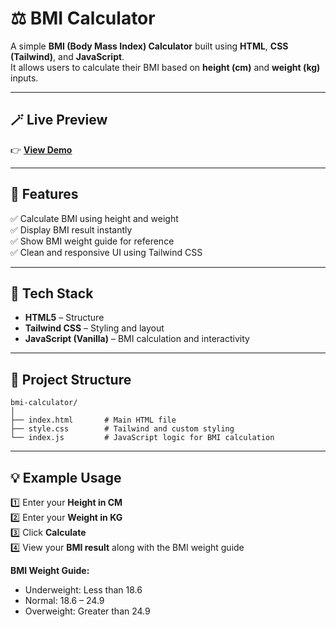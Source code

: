 # ⚖️ BMI Calculator

A simple **BMI (Body Mass Index) Calculator** built using **HTML**, **CSS (Tailwind)**, and **JavaScript**.  
It allows users to calculate their BMI based on **height (cm)** and **weight (kg)** inputs.

---

## 🪄 Live Preview

👉 **[View Demo](https://bmi-generator-htmlcssjs.netlify.app/)**  

---

## 🚀 Features

✅ Calculate BMI using height and weight  
✅ Display BMI result instantly  
✅ Show BMI weight guide for reference  
✅ Clean and responsive UI using Tailwind CSS  

---

## 🧩 Tech Stack

- **HTML5** – Structure  
- **Tailwind CSS** – Styling and layout  
- **JavaScript (Vanilla)** – BMI calculation and interactivity  

---

## 📁 Project Structure

```
bmi-calculator/
│
├── index.html       # Main HTML file
├── style.css        # Tailwind and custom styling
└── index.js         # JavaScript logic for BMI calculation
```

---

## 💡 Example Usage

1️⃣ Enter your **Height in CM**  
2️⃣ Enter your **Weight in KG**  
3️⃣ Click **Calculate**  
4️⃣ View your **BMI result** along with the BMI weight guide  

**BMI Weight Guide:**
- Underweight: Less than 18.6  
- Normal: 18.6 – 24.9  
- Overweight: Greater than 24.9  
